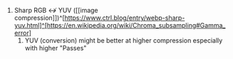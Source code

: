 1. Sharp RGB ↮ YUV ([[image compression]])^[https://www.ctrl.blog/entry/webp-sharp-yuv.html]^[https://en.wikipedia.org/wiki/Chroma_subsampling#Gamma_error]
	1. YUV (conversion) might be better at higher compression especially with higher "Passes"